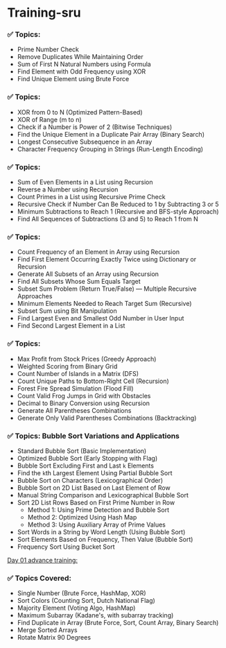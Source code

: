 # Training-sru
[Day 01]:(https://github.com/DEEPAK-RAMGIRI/Training-sru-/blob/main/Day-01.py)
### ✅ Topics:
- Prime Number Check 
- Remove Duplicates While Maintaining Order
- Sum of First N Natural Numbers using Formula
- Find Element with Odd Frequency using XOR
- Find Unique Element using Brute Force

[Day 02]:(https://github.com/DEEPAK-RAMGIRI/Training-sru-/blob/main/Day-02.py)
### ✅ Topics:
- XOR from 0 to N (Optimized Pattern-Based)
- XOR of Range (m to n)
- Check if a Number is Power of 2 (Bitwise Techniques)
- Find the Unique Element in a Duplicate Pair Array (Binary Search)
- Longest Consecutive Subsequence in an Array
- Character Frequency Grouping in Strings (Run-Length Encoding)

[Day 03]:(https://github.com/DEEPAK-RAMGIRI/Training-sru-/blob/main/Day-03.py)
### ✅ Topics:
- Sum of Even Elements in a List using Recursion
- Reverse a Number using Recursion
- Count Primes in a List using Recursive Prime Check
- Recursive Check if Number Can Be Reduced to 1 by Subtracting 3 or 5
- Minimum Subtractions to Reach 1 (Recursive and BFS-style Approach)
- Find All Sequences of Subtractions (3 and 5) to Reach 1 from N

[Day 04]:(https://github.com/DEEPAK-RAMGIRI/Training-sru-/blob/main/Day-04.py)
### ✅ Topics:
- Count Frequency of an Element in Array using Recursion
- Find First Element Occurring Exactly Twice using Dictionary or Recursion
- Generate All Subsets of an Array using Recursion
- Find All Subsets Whose Sum Equals Target
- Subset Sum Problem (Return True/False) — Multiple Recursive Approaches
- Minimum Elements Needed to Reach Target Sum (Recursive)
- Subset Sum using Bit Manipulation
- Find Largest Even and Smallest Odd Number in User Input
- Find Second Largest Element in a List
  
[Day 05]:(https://github.com/DEEPAK-RAMGIRI/Training-sru-/blob/main/Day-05.py)
### ✅ Topics:
- Max Profit from Stock Prices (Greedy Approach)
- Weighted Scoring from Binary Grid
- Count Number of Islands in a Matrix (DFS)
- Count Unique Paths to Bottom-Right Cell (Recursion)
- Forest Fire Spread Simulation (Flood Fill)
- Count Valid Frog Jumps in Grid with Obstacles
- Decimal to Binary Conversion using Recursion
- Generate All Parentheses Combinations
- Generate Only Valid Parentheses Combinations (Backtracking)

[Day 06]:(https://github.com/DEEPAK-RAMGIRI/Training-sru-/blob/main/Day-06.py)
### ✅ Topics: Bubble Sort Variations and Applications
- Standard Bubble Sort (Basic Implementation)
- Optimized Bubble Sort (Early Stopping with Flag)
- Bubble Sort Excluding First and Last `k` Elements
- Find the `k`th Largest Element Using Partial Bubble Sort
- Bubble Sort on Characters (Lexicographical Order)
- Bubble Sort on 2D List Based on Last Element of Row
- Manual String Comparison and Lexicographical Bubble Sort
- Sort 2D List Rows Based on First Prime Number in Row
  - Method 1: Using Prime Detection and Bubble Sort
  - Method 2: Optimized Using Hash Map
  - Method 3: Using Auxiliary Array of Prime Values
- Sort Words in a String by Word Length (Using Bubble Sort)
- Sort Elements Based on Frequency, Then Value (Bubble Sort)
- Frequency Sort Using Bucket Sort


[Day 01 advance training:](https://github.com/DEEPAK-RAMGIRI/Training-sru-/blob/main/new_d1.py)
### ✅ Topics Covered:
- Single Number (Brute Force, HashMap, XOR)
- Sort Colors (Counting Sort, Dutch National Flag)
- Majority Element (Voting Algo, HashMap)
- Maximum Subarray (Kadane's, with subarray tracking)
- Find Duplicate in Array (Brute Force, Sort, Count Array, Binary Search)
- Merge Sorted Arrays
- Rotate Matrix 90 Degrees
